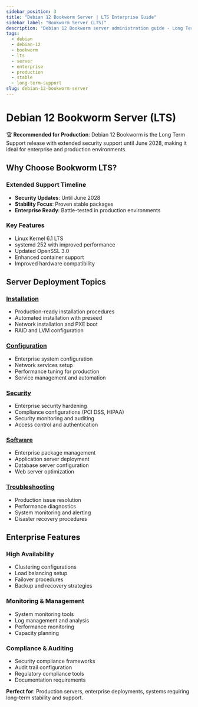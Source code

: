 ```yaml
---
sidebar_position: 3
title: "Debian 12 Bookworm Server | LTS Enterprise Guide"
sidebar_label: "Bookworm Server (LTS)"
description: "Debian 12 Bookworm server administration guide - Long Term Support release ideal for production environments with support until June 2028."
tags:
  - debian
  - debian-12
  - bookworm
  - lts
  - server
  - enterprise
  - production
  - stable
  - long-term-support
slug: debian-12-bookworm-server
---
```


# Debian 12 Bookworm Server (LTS)

🏆 **Recommended for Production**: Debian 12 Bookworm is the Long Term Support release with extended security support until June 2028, making it ideal for enterprise and production environments.

## Why Choose Bookworm LTS?

### Extended Support Timeline
- **Security Updates**: Until June 2028
- **Stability Focus**: Proven stable packages
- **Enterprise Ready**: Battle-tested in production environments

### Key Features
- Linux Kernel 6.1 LTS
- systemd 252 with improved performance
- Updated OpenSSL 3.0
- Enhanced container support
- Improved hardware compatibility

## Server Deployment Topics

### [Installation](./installation/)
- Production-ready installation procedures
- Automated installation with preseed
- Network installation and PXE boot
- RAID and LVM configuration

### [Configuration](./configuration/)
- Enterprise system configuration
- Network services setup
- Performance tuning for production
- Service management and automation

### [Security](./security/)
- Enterprise security hardening
- Compliance configurations (PCI DSS, HIPAA)
- Security monitoring and auditing
- Access control and authentication

### [Software](./software/)
- Enterprise package management
- Application server deployment
- Database server configuration
- Web server optimization

### [Troubleshooting](./troubleshooting/)
- Production issue resolution
- Performance diagnostics
- System monitoring and alerting
- Disaster recovery procedures

## Enterprise Features

### High Availability
- Clustering configurations
- Load balancing setup
- Failover procedures
- Backup and recovery strategies

### Monitoring & Management
- System monitoring tools
- Log management and analysis
- Performance monitoring
- Capacity planning

### Compliance & Auditing
- Security compliance frameworks
- Audit trail configuration
- Regulatory compliance tools
- Documentation requirements

**Perfect for**: Production servers, enterprise deployments, systems requiring long-term stability and support.